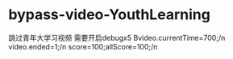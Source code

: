 # bypass-video-YouthLearning
跳过青年大学习视频
需要开启debugx5
Bvideo.currentTime=700;/n
video.ended=1;/n
score=100;allScore=100;/n
